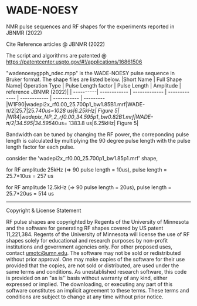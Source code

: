 # WADE-NOESY

NMR pulse sequences and RF shapes for the experiments reported in JBNMR (2022)

Cite Reference articles @  JBNMR (2022)

The script and algorithms are patented @ https://patentcenter.uspto.gov/#!/applications/16861506

"wadenoesygpph_ndec.mpp" is the WADE-NOESY pulse sequence in Bruker format. The shape files are listed below. 
|Short Name | Full Shape Name| Operation Type  |  Pulse Length factor | Pulse Length |   Amplitude  |    reference  JBNMR (2022)|
| ----------| ------------   | -------------   | -------------        | ------------ | ----------- | ---------  
|W1F90|wadepi2x_rf0.00_25.700p1_bw1.85B1.mrf|WADE-π/2|25.7|25.7*40us=1028 us|6.25kHz|  Figure 5|
|WR4|wadepix_NP_2_rf0.00_34.595p1_bw0.82B1.mrf|WADE-π/2|34.595|34.595*40us= 1383.8 us|6.25kHz| Figure 5| 
 
 
 

Bandwidth can be tuned by changing the RF power, the correponding pulse length is calculated by multiplying the 90 degree pulse length with the pulse length factor for each pulse. 

consider the 'wadepi2x_rf0.00_25.700p1_bw1.85p1.mrf' shape,

for RF amplitude 25kHz (=> 90 pulse length = 10us), pulse length = 25.7*10us = 257 us 

for RF amplitude 12.5kHz (=> 90 pulse length = 20us), pulse length = 25.7*20us = 514 us 
 

------------------------------------------------------------------------------
 

Copyright & License Statement

RF pulse shapes are copyrighted by Regents of the University of Minnesota and the software for generating RF shapes covered by US patent 11,221,384. Regents of the University of Minnesota will license the use of RF shapes solely for educational and research purposes by non-profit institutions and government agencies only. For other proposed uses, contact umotc@umn.edu. The software may not be sold or redistributed without prior approval. One may make copies of the software for their use provided that the copies, are not sold or distributed, are used under the same terms and conditions. As unestablished research software, this code is provided on an "as is'' basis without warranty of any kind, either expressed or implied. The downloading, or executing any part of this software constitutes an implicit agreement to these terms. These terms and conditions are subject to change at any time without prior notice.
